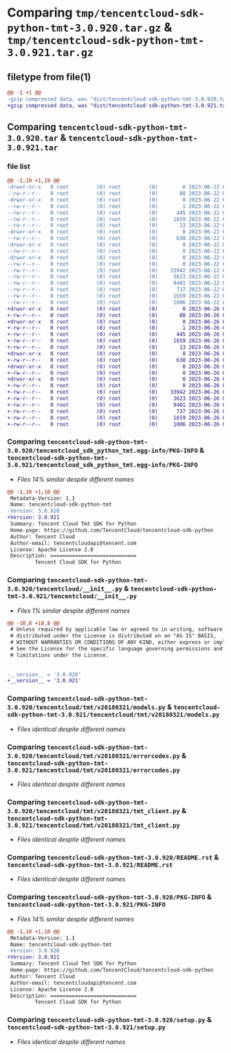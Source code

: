 # Comparing `tmp/tencentcloud-sdk-python-tmt-3.0.920.tar.gz` & `tmp/tencentcloud-sdk-python-tmt-3.0.921.tar.gz`

## filetype from file(1)

```diff
@@ -1 +1 @@
-gzip compressed data, was "dist/tencentcloud-sdk-python-tmt-3.0.920.tar", last modified: Thu Jun 22 00:38:07 2023, max compression
+gzip compressed data, was "dist/tencentcloud-sdk-python-tmt-3.0.921.tar", last modified: Mon Jun 26 00:35:46 2023, max compression
```

## Comparing `tencentcloud-sdk-python-tmt-3.0.920.tar` & `tencentcloud-sdk-python-tmt-3.0.921.tar`

### file list

```diff
@@ -1,19 +1,19 @@
-drwxr-xr-x   0 root         (0) root         (0)        0 2023-06-22 00:38:07.000000 tencentcloud-sdk-python-tmt-3.0.920/
--rw-r--r--   0 root         (0) root         (0)       88 2023-06-22 00:38:07.000000 tencentcloud-sdk-python-tmt-3.0.920/setup.cfg
-drwxr-xr-x   0 root         (0) root         (0)        0 2023-06-22 00:38:07.000000 tencentcloud-sdk-python-tmt-3.0.920/tencentcloud_sdk_python_tmt.egg-info/
--rw-r--r--   0 root         (0) root         (0)        1 2023-06-22 00:38:07.000000 tencentcloud-sdk-python-tmt-3.0.920/tencentcloud_sdk_python_tmt.egg-info/dependency_links.txt
--rw-r--r--   0 root         (0) root         (0)      445 2023-06-22 00:38:07.000000 tencentcloud-sdk-python-tmt-3.0.920/tencentcloud_sdk_python_tmt.egg-info/SOURCES.txt
--rw-r--r--   0 root         (0) root         (0)     1659 2023-06-22 00:38:07.000000 tencentcloud-sdk-python-tmt-3.0.920/tencentcloud_sdk_python_tmt.egg-info/PKG-INFO
--rw-r--r--   0 root         (0) root         (0)       13 2023-06-22 00:38:07.000000 tencentcloud-sdk-python-tmt-3.0.920/tencentcloud_sdk_python_tmt.egg-info/top_level.txt
-drwxr-xr-x   0 root         (0) root         (0)        0 2023-06-22 00:38:07.000000 tencentcloud-sdk-python-tmt-3.0.920/tencentcloud/
--rw-r--r--   0 root         (0) root         (0)      630 2023-06-22 00:38:07.000000 tencentcloud-sdk-python-tmt-3.0.920/tencentcloud/__init__.py
-drwxr-xr-x   0 root         (0) root         (0)        0 2023-06-22 00:38:07.000000 tencentcloud-sdk-python-tmt-3.0.920/tencentcloud/tmt/
--rw-r--r--   0 root         (0) root         (0)        0 2023-06-22 00:38:07.000000 tencentcloud-sdk-python-tmt-3.0.920/tencentcloud/tmt/__init__.py
-drwxr-xr-x   0 root         (0) root         (0)        0 2023-06-22 00:38:07.000000 tencentcloud-sdk-python-tmt-3.0.920/tencentcloud/tmt/v20180321/
--rw-r--r--   0 root         (0) root         (0)        0 2023-06-22 00:38:07.000000 tencentcloud-sdk-python-tmt-3.0.920/tencentcloud/tmt/v20180321/__init__.py
--rw-r--r--   0 root         (0) root         (0)    33942 2023-06-22 00:38:07.000000 tencentcloud-sdk-python-tmt-3.0.920/tencentcloud/tmt/v20180321/models.py
--rw-r--r--   0 root         (0) root         (0)     3623 2023-06-22 00:38:07.000000 tencentcloud-sdk-python-tmt-3.0.920/tencentcloud/tmt/v20180321/errorcodes.py
--rw-r--r--   0 root         (0) root         (0)     9401 2023-06-22 00:38:07.000000 tencentcloud-sdk-python-tmt-3.0.920/tencentcloud/tmt/v20180321/tmt_client.py
--rw-r--r--   0 root         (0) root         (0)      737 2023-06-22 00:38:07.000000 tencentcloud-sdk-python-tmt-3.0.920/README.rst
--rw-r--r--   0 root         (0) root         (0)     1659 2023-06-22 00:38:07.000000 tencentcloud-sdk-python-tmt-3.0.920/PKG-INFO
--rw-r--r--   0 root         (0) root         (0)     1006 2023-06-22 00:38:07.000000 tencentcloud-sdk-python-tmt-3.0.920/setup.py
+drwxr-xr-x   0 root         (0) root         (0)        0 2023-06-26 00:35:46.000000 tencentcloud-sdk-python-tmt-3.0.921/
+-rw-r--r--   0 root         (0) root         (0)       88 2023-06-26 00:35:46.000000 tencentcloud-sdk-python-tmt-3.0.921/setup.cfg
+drwxr-xr-x   0 root         (0) root         (0)        0 2023-06-26 00:35:46.000000 tencentcloud-sdk-python-tmt-3.0.921/tencentcloud_sdk_python_tmt.egg-info/
+-rw-r--r--   0 root         (0) root         (0)        1 2023-06-26 00:35:46.000000 tencentcloud-sdk-python-tmt-3.0.921/tencentcloud_sdk_python_tmt.egg-info/dependency_links.txt
+-rw-r--r--   0 root         (0) root         (0)      445 2023-06-26 00:35:46.000000 tencentcloud-sdk-python-tmt-3.0.921/tencentcloud_sdk_python_tmt.egg-info/SOURCES.txt
+-rw-r--r--   0 root         (0) root         (0)     1659 2023-06-26 00:35:46.000000 tencentcloud-sdk-python-tmt-3.0.921/tencentcloud_sdk_python_tmt.egg-info/PKG-INFO
+-rw-r--r--   0 root         (0) root         (0)       13 2023-06-26 00:35:46.000000 tencentcloud-sdk-python-tmt-3.0.921/tencentcloud_sdk_python_tmt.egg-info/top_level.txt
+drwxr-xr-x   0 root         (0) root         (0)        0 2023-06-26 00:35:46.000000 tencentcloud-sdk-python-tmt-3.0.921/tencentcloud/
+-rw-r--r--   0 root         (0) root         (0)      630 2023-06-26 00:35:45.000000 tencentcloud-sdk-python-tmt-3.0.921/tencentcloud/__init__.py
+drwxr-xr-x   0 root         (0) root         (0)        0 2023-06-26 00:35:46.000000 tencentcloud-sdk-python-tmt-3.0.921/tencentcloud/tmt/
+-rw-r--r--   0 root         (0) root         (0)        0 2023-06-26 00:35:45.000000 tencentcloud-sdk-python-tmt-3.0.921/tencentcloud/tmt/__init__.py
+drwxr-xr-x   0 root         (0) root         (0)        0 2023-06-26 00:35:46.000000 tencentcloud-sdk-python-tmt-3.0.921/tencentcloud/tmt/v20180321/
+-rw-r--r--   0 root         (0) root         (0)        0 2023-06-26 00:35:45.000000 tencentcloud-sdk-python-tmt-3.0.921/tencentcloud/tmt/v20180321/__init__.py
+-rw-r--r--   0 root         (0) root         (0)    33942 2023-06-26 00:35:45.000000 tencentcloud-sdk-python-tmt-3.0.921/tencentcloud/tmt/v20180321/models.py
+-rw-r--r--   0 root         (0) root         (0)     3623 2023-06-26 00:35:45.000000 tencentcloud-sdk-python-tmt-3.0.921/tencentcloud/tmt/v20180321/errorcodes.py
+-rw-r--r--   0 root         (0) root         (0)     9401 2023-06-26 00:35:45.000000 tencentcloud-sdk-python-tmt-3.0.921/tencentcloud/tmt/v20180321/tmt_client.py
+-rw-r--r--   0 root         (0) root         (0)      737 2023-06-26 00:35:45.000000 tencentcloud-sdk-python-tmt-3.0.921/README.rst
+-rw-r--r--   0 root         (0) root         (0)     1659 2023-06-26 00:35:46.000000 tencentcloud-sdk-python-tmt-3.0.921/PKG-INFO
+-rw-r--r--   0 root         (0) root         (0)     1006 2023-06-26 00:35:45.000000 tencentcloud-sdk-python-tmt-3.0.921/setup.py
```

### Comparing `tencentcloud-sdk-python-tmt-3.0.920/tencentcloud_sdk_python_tmt.egg-info/PKG-INFO` & `tencentcloud-sdk-python-tmt-3.0.921/tencentcloud_sdk_python_tmt.egg-info/PKG-INFO`

 * *Files 14% similar despite different names*

```diff
@@ -1,10 +1,10 @@
 Metadata-Version: 1.1
 Name: tencentcloud-sdk-python-tmt
-Version: 3.0.920
+Version: 3.0.921
 Summary: Tencent Cloud Tmt SDK for Python
 Home-page: https://github.com/TencentCloud/tencentcloud-sdk-python
 Author: Tencent Cloud
 Author-email: tencentcloudapi@tencent.com
 License: Apache License 2.0
 Description: ============================
         Tencent Cloud SDK for Python
```

### Comparing `tencentcloud-sdk-python-tmt-3.0.920/tencentcloud/__init__.py` & `tencentcloud-sdk-python-tmt-3.0.921/tencentcloud/__init__.py`

 * *Files 1% similar despite different names*

```diff
@@ -10,8 +10,8 @@
 # Unless required by applicable law or agreed to in writing, software
 # distributed under the License is distributed on an "AS IS" BASIS,
 # WITHOUT WARRANTIES OR CONDITIONS OF ANY KIND, either express or implied.
 # See the License for the specific language governing permissions and
 # limitations under the License.
 
 
-__version__ = '3.0.920'
+__version__ = '3.0.921'
```

### Comparing `tencentcloud-sdk-python-tmt-3.0.920/tencentcloud/tmt/v20180321/models.py` & `tencentcloud-sdk-python-tmt-3.0.921/tencentcloud/tmt/v20180321/models.py`

 * *Files identical despite different names*

### Comparing `tencentcloud-sdk-python-tmt-3.0.920/tencentcloud/tmt/v20180321/errorcodes.py` & `tencentcloud-sdk-python-tmt-3.0.921/tencentcloud/tmt/v20180321/errorcodes.py`

 * *Files identical despite different names*

### Comparing `tencentcloud-sdk-python-tmt-3.0.920/tencentcloud/tmt/v20180321/tmt_client.py` & `tencentcloud-sdk-python-tmt-3.0.921/tencentcloud/tmt/v20180321/tmt_client.py`

 * *Files identical despite different names*

### Comparing `tencentcloud-sdk-python-tmt-3.0.920/README.rst` & `tencentcloud-sdk-python-tmt-3.0.921/README.rst`

 * *Files identical despite different names*

### Comparing `tencentcloud-sdk-python-tmt-3.0.920/PKG-INFO` & `tencentcloud-sdk-python-tmt-3.0.921/PKG-INFO`

 * *Files 14% similar despite different names*

```diff
@@ -1,10 +1,10 @@
 Metadata-Version: 1.1
 Name: tencentcloud-sdk-python-tmt
-Version: 3.0.920
+Version: 3.0.921
 Summary: Tencent Cloud Tmt SDK for Python
 Home-page: https://github.com/TencentCloud/tencentcloud-sdk-python
 Author: Tencent Cloud
 Author-email: tencentcloudapi@tencent.com
 License: Apache License 2.0
 Description: ============================
         Tencent Cloud SDK for Python
```

### Comparing `tencentcloud-sdk-python-tmt-3.0.920/setup.py` & `tencentcloud-sdk-python-tmt-3.0.921/setup.py`

 * *Files identical despite different names*

